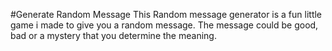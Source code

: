 #Generate Random Message
  This Random message generator is a fun little game i made to give you a random message. 
  The message could be good, bad or a mystery that you determine the meaning.
